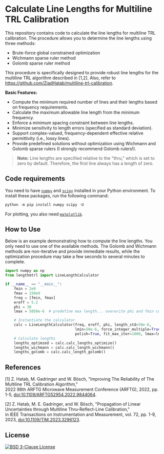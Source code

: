 # Calculate Line Lengths for Multiline TRL Calibration

This repository contains code to calculate the line lengths for multiline TRL calibration. The procedure allows you to determine the line lengths using three methods:
- Brute-force global constrained optimization
- Wichmann sparse ruler method
- Golomb sparse ruler method

This procedure is specifically designed to provide robust line lengths for the multiline TRL algorithm described in [1,2]. Also, refer to <https://github.com/ZiadHatab/multiline-trl-calibration>.

**Basic Features:**
- Compute the minimum required number of lines and their lengths based on frequency requirements.
- Calculate the maximum allowable line length from the minimum frequency.
- Enforce a minimum spacing constraint between line lengths.
- Minimize sensitivity to length errors (specified as standard deviation).
- Support complex-valued, frequency-dependent effective relative permittivity (i.e., lossy lines).
- Provide predefined solutions without optimization using Wichmann and Golomb sparse rulers (I strongly recommend Golomb rulers!).

> **Note:** Line lengths are specified relative to the "thru," which is set to zero by default. Therefore, the first line always has a length of zero.

## Code requirements

You need to have [`numpy`][numpy] and [`scipy`][scipy] installed in your Python environment. To install these packages, run the following command:

```powershell
python -m pip install numpy scipy -U
```

For plotting, you also need [`matplotlib`][matplotlib].

## How to Use

Below is an example demonstrating how to compute the line lengths. You only need to use one of the available methods. The Golomb and Wichmann methods are non-iterative and provide immediate results, while the optimization procedure may take a few seconds to several minutes to complete.

```python
import numpy as np
from lengthmtrl import LineLengthCalculator

if __name__ == "__main__":
    fmin = 2e9
    fmax = 150e9
    freq = [fmin, fmax]
    ereff = 5.2
    phi = 30
    lmax = 5050e-6  # predefine max length... overwrite phi and fmin conditions

    # Instantiate the calculator
    calc = LineLengthCalculator(freq, ereff, phi, length_std=50e-6, 
                                lmin=50e-6, force_integer_multiple=True, 
                                polish=True, fit_max_iter=1000, lmax=lmax)
    # Calculate lengths
    lengths_optimzed = calc.calc_lengths_optimize()
    lengths_wichmann = calc.calc_length_wichmann()
    lengths_golomb = calc.calc_length_golomb()
```

## References

[1] Z. Hatab, M. Gadringer and W. Bösch, "Improving The Reliability of The Multiline TRL Calibration Algorithm,"  
2022 98th ARFTG Microwave Measurement Conference (ARFTG), 2022, pp. 1-5, [doi:10.1109/ARFTG52954.2022.9844064](https://doi.org/10.1109/ARFTG52954.2022.9844064).

[2] Z. Hatab, M. E. Gadringer, and W. Bösch, "Propagation of Linear Uncertainties through Multiline Thru-Reflect-Line Calibration,"  
in IEEE Transactions on Instrumentation and Measurement, vol. 72, pp. 1-9, 2023, [doi:10.1109/TIM.2023.3296123](https://doi.org/10.1109/TIM.2023.3296123).


## License

[![BSD 3-Clause License](https://img.shields.io/badge/License-BSD%203--Clause-blue.svg)](https://choosealicense.com/licenses/bsd-3-clause/)


[numpy]: https://github.com/numpy/numpy
[skrf]: https://github.com/scikit-rf/scikit-rf
[scipy]: https://github.com/scipy/scipy
[matplotlib]: https://github.com/matplotlib/matplotlib